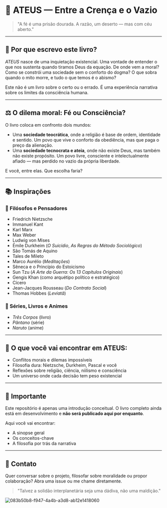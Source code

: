 # 📘 ATEUS — Entre a Crença e o Vazio

> "A fé é uma prisão dourada. A razão, um deserto — mas com céu aberto." 

---

## 🧠 Por que escrevo este livro?

*ATEUS* nasce de uma inquietação existencial. Uma vontade de entender o que nos sustenta quando tiramos Deus da equação. De onde vem a moral? Como se constrói uma sociedade sem o conforto do dogma? O que sobra quando o mito morre, e tudo o que temos é o abismo?

Este não é um livro sobre o certo ou o errado. É uma experiência narrativa sobre os limites da consciência humana.

---

## ⚖️ O dilema moral: Fé ou Consciência?

O livro coloca em confronto dois mundos:

- Uma **sociedade teocrática**, onde a religião é base de ordem, identidade e sentido. Um povo que vive o conforto da obediência, mas que paga o preço da alienação.
- Uma **sociedade tecnocrata e ateia**, onde não existe Deus, mas também não existe propósito. Um povo livre, consciente e intelectualmente afiado — mas perdido no vazio da própria liberdade.

E você, entre elas. Que escolha faria?

---

## 📚 Inspirações

### 🧠 Filósofos e Pensadores
- Friedrich Nietzsche
- Immanuel Kant
- Karl Marx
- Max Weber
- Ludwig von Mises
- Émile Durkheim (*O Suicídio*, *As Regras do Método Sociológico*)
- São Tomás de Aquino
- Tales de Mileto
- Marco Aurélio (*Meditações*)
- Sêneca e o Princípio do Estoicismo
- Sun Tzu (*A Arte da Guerra: Os 13 Capítulos Originais*)
- Gengis Khan (como arquétipo político e estratégico)
- Cícero
- Jean-Jacques Rousseau (*Do Contrato Social*)
- Thomas Hobbes (*Leviatã*)

### 🎥 Séries, Livros e Animes
- *Três Corpos* (livro)
- *Pântano* (série)
- *Naruto* (anime)

---

## 🧬 O que você vai encontrar em ATEUS:

- Conflitos morais e dilemas impossíveis
- Filosofia dura: Nietzsche, Durkheim, Pascal e você
- Reflexões sobre religião, ciência, niilismo e consciência
- Um universo onde cada decisão tem peso existencial

---

## 🚧 Importante

Este repositório é apenas uma introdução conceitual. O livro completo ainda está em desenvolvimento e **não será publicado aqui por enquanto**.

Aqui você vai encontrar:
- A sinopse geral
- Os conceitos-chave
- A filosofia por trás da narrativa

---

## 💬 Contato

Quer conversar sobre o projeto, filosofar sobre moralidade ou propor colaboração?
Abra uma issue ou me chame diretamente.

> "Talvez a solidão interplanetária seja uma dádiva, não uma maldição."
>
![083b50b8-f947-4a4b-a3d8-ab12e1418060](https://github.com/user-attachments/assets/a71024ec-4aae-4cc6-9469-26de9ee3e728)

